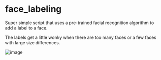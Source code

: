 # face_labeling

Super simple script that uses a pre-trained facial recognition algorithm to add a label to a face.

The labels get a little wonky when there are too many faces or a few faces with large size differences.

![image](https://user-images.githubusercontent.com/41307129/138804951-ab4ac642-4bfb-436a-ac31-32e93f53e663.png)

